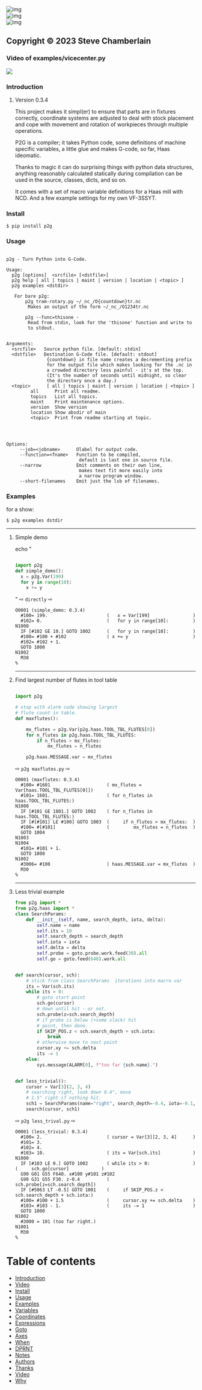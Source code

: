 ![img](doc/pytest.svg)<br> ![img](https://img.shields.io/badge/License-MIT%20v3-blue.svg)<br> ![img](https://codecov.io/gh/0x5ac/p2g/branch/master/graph/badge.svg?token=FKR0R7P8U1&fake=foo.svg)<br>


## Copyright © 2023 Steve Chamberlain


### Video of examples/vicecenter.py

<a href="https://youtu.be/PX818-iRb1Q">
  <img src="doc/png/vicecenter1.png">
</a>


### Introduction

1.  Version 0.3.4

    This project makes it simpl(er) to ensure that parts are in fixtures correctly, coordinate systems are adjusted to deal with stock placement and cope with movement and rotation of workpieces through multiple operations.
    
    P2G is a compiler; it takes Python code, some definitions of machine specific variables, a little glue and makes G-code, so far, Haas ideomatic.
    
    Thanks to magic it can do surprising things with python data structures, anything reasonably calculated statically during compilation can be used in the source, classes, dicts, and so on.
    
    It comes with a set of macro variable definitions for a Haas mill with NCD. And a few example settings for my own VF-3SSYT.


### Install

```
$ pip install p2g
```


### Usage

```python

```

```
p2g - Turn Python into G-Code.

Usage:
  p2g [options]  <srcfile> [<dstfile>]
  p2g help [ all | topics | maint | version | location | <topic> ]
  p2g examples <dstdir>

   For bare p2g:
       p2g tram-rotary.py ~/_nc_/O{countdown}tr.nc
        Makes an output of the form ~/_nc_/O1234tr.nc

       p2g --func=thisone -
        Read from stdin, look for the 'thisone' function and write to
        to stdout.


Arguments:
  <srcfile>   Source python file. [default: stdin]
  <dstfile>   Destination G-Code file. [default: stdout]
               {countdown} in file name creates a decrementing prefix
               for the output file which makes looking for the .nc in
               a crowded directory less painful - it's at the top.
               (It's the number of seconds until midnight, so clear
               the directory once a day.)
  <topic>      [ all | topics | maint | version | location | <topic> ]
         all      Print all readme.
         topics   List all topics.
         maint    Print maintenance options.
         version  Show version
         location Show absdir of main
         <topic>  Print from readme starting at topic.




Options:
     --job=<jobname>      Olabel for output code.
     --function=<fname>   Function to be compiled,
                           default is last one in source file.
     --narrow             Emit comments on their own line,
                           makes text fit more easily into
                           a narrow program window.
     --short-filenames    Emit just the lsb of filenames.
```


### Examples

for a show:

```
$ p2g examples dstdir
```

---

1.  Simple demo

    echo "
    
    ```python
    
    import p2g
    def simple_demo():
      x = p2g.Var(199)
      for y in range(10):
        x += y
    
    ```
    
    " ⇨ `directly` ⇨
    
    ```
    O0001 (simple_demo: 0.3.4)
      #100= 199.                      (   x = Var[199]                )
      #102= 0.                        (   for y in range[10]:         )
    N1000
      IF [#102 GE 10.] GOTO 1002      (   for y in range[10]:         )
      #100= #100 + #102               ( x += y                        )
      #102= #102 + 1.
      GOTO 1000
    N1002
      M30
    %
    ```
    
    ---

2.  Find largest number of flutes in tool table

    ```python
    
    import p2g
    
    # stop with alarm code showing largest
    # flute count in table.
    def maxflutes():
    
        mx_flutes = p2g.Var(p2g.haas.TOOL_TBL_FLUTES[0])
        for n_flutes in p2g.haas.TOOL_TBL_FLUTES:
            if n_flutes > mx_flutes:
                mx_flutes = n_flutes
    
        p2g.haas.MESSAGE.var = mx_flutes
    
    ```
    
    ⇨ `p2g maxflutes.py` ⇨
    
    ```
    O0001 (maxflutes: 0.3.4)
      #100= #1601                     ( mx_flutes = Var[haas.TOOL_TBL_FLUTES[0]])
      #101= 1601.                     ( for n_flutes in haas.TOOL_TBL_FLUTES:)
    N1000
      IF [#101 GE 1801.] GOTO 1002    ( for n_flutes in haas.TOOL_TBL_FLUTES:)
      IF [#[#101] LE #100] GOTO 1003  (     if n_flutes > mx_flutes:  )
      #100= #[#101]                   (         mx_flutes = n_flutes  )
      GOTO 1004
    N1003
    N1004
      #101= #101 + 1.
      GOTO 1000
    N1002
      #3006= #100                     ( haas.MESSAGE.var = mx_flutes  )
      M30
    %
    ```
    
    ---

3.  Less trivial example

    ```python
    from p2g import *
    from p2g.haas import *
    class SearchParams:
        def __init__(self, name, search_depth, iota, delta):
            self.name = name
            self.its = 10
            self.search_depth = search_depth
            self.iota = iota
            self.delta = delta
            self.probe = goto.probe.work.feed(30).all
            self.go = goto.feed(640).work.all
    
    
    def search(cursor, sch):
        # stick from class SearchParams  iterations into macro var
        its = Var(sch.its)
        while its > 0:
            # goto start point
            sch.go(cursor)
            # down until hit - or not.
            sch.probe(z=sch.search_depth)
            # if probe is below (+some slack) hit
            # point, then done.
            if SKIP_POS.z < sch.search_depth + sch.iota:
                break
            # otherwise move to next point
            cursor.xy += sch.delta
            its -= 1
        else:
            sys.message(ALARM[0], f"too far {sch.name}.")
    
    
    def less_trivial():
        cursor = Var[3](2, 3, 4)
        # searching right, look down 0.4", move
        # 1.5" right if nothing hit.
        sch1 = SearchParams(name="right", search_depth=-0.4, iota=-0.1, delta=(1.5, 0))
        search(cursor, sch1)
    
    ```
    
    ⇨ `p2g less_trival.py` ⇨
    
    ```
    O0001 (less_trivial: 0.3.4)
      #100= 2.                        ( cursor = Var[3][2, 3, 4]      )
      #101= 3.
      #102= 4.
      #103= 10.                       ( its = Var[sch.its]            )
    N1000
      IF [#103 LE 0.] GOTO 1002       ( while its > 0:                )
    (     sch.go[cursor]            )
      G90 G01 G55 F640. x#100 y#101 z#102
      G90 G31 G55 F30. z-0.4          (     sch.probe[z=sch.search_depth])
      IF [#5063 LT -0.5] GOTO 1001    (     if SKIP_POS.z < sch.search_depth + sch.iota:)
      #100= #100 + 1.5                (     cursor.xy += sch.delta    )
      #103= #103 - 1.                 (     its -= 1                  )
      GOTO 1000
    N1002
      #3000 = 101 (too far right.)
    N1001
      M30
    %
    ```


# Table of contents

-   [Introduction](./doc/howto.md#introduction)
-   [Video](./doc/howto.md#video)
-   [Install](./doc/howto.md#install)
-   [Usage](./doc/howto.md#usage)
-   [Examples](./doc/howto.md#examples)
-   [Variables](./doc/howto.md#variables)
-   [Coordinates](./doc/howto.md#coordinates)
-   [Expressions](./doc/howto.md#expressions)
-   [Goto](./doc/howto.md#goto)
-   [Axes](./doc/howto.md#axes)
-   [When](./doc/howto.md#when)
-   [DPRNT](./doc/howto.md#dprnt)
-   [Notes](./doc/howto.md#Notes)
-   [Authors](./doc/howto.md#authors)
-   [Thanks](./doc/howto.md#thanks)
-   [Video](./doc/howto.md#video)
-   [Why](./doc/howto.md#why1)